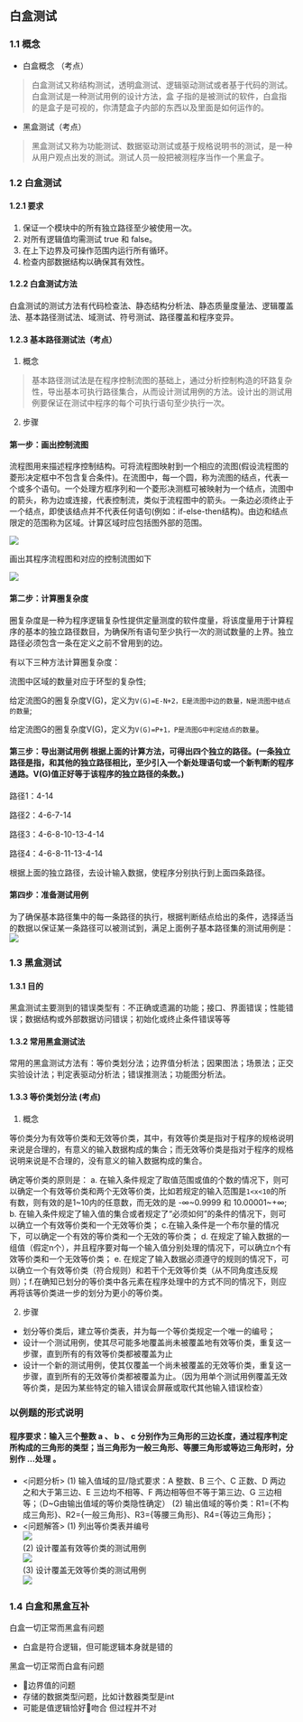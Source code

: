 ## 白盒测试

### 1.1 概念
- 白盒概念 （考点）

> 白盒测试又称结构测试，透明盒测试、逻辑驱动测试或者基于代码的测试。白盒测试是一种测试用例的设计方法，盒
子指的是被测试的软件，白盒指的是盒子是可视的，你清楚盒子内部的东西以及里面是如何运作的。

- 黑盒测试（考点）

> 黑盒测试又称为功能测试、数据驱动测试或基于规格说明书的测试，是一种从用户观点出发的测试。测试人员一般把被测程序当作一个黑盒子。

### 1.2 白盒测试

#### 1.2.1 要求
1. 保证一个模块中的所有独立路径至少被使用一次。
2. 对所有逻辑值均需测试 true 和 false。
3. 在上下边界及可操作范围内运行所有循环。
4. 检查内部数据结构以确保其有效性。

#### 1.2.2 白盒测试方法

白盒测试的测试方法有代码检查法、静态结构分析法、静态质量度量法、逻辑覆盖法、基本路径测试法、域测试、符号测试、路径覆盖和程序变异。

#### 1.2.3 基本路径测试法（考点）

1. 概念

> 基本路径测试法是在程序控制流图的基础上，通过分析控制构造的环路复杂性，导出基本可执行路径集合，从而设计测试用例的方法。设计出的测试用例要保证在测试中程序的每个可执行语句至少执行一次。

2. 步骤
#### 第一步：画出控制流图

流程图用来描述程序控制结构。可将流程图映射到一个相应的流图(假设流程图的菱形决定框中不包含复合条件)。在流图中，每一个圆，称为流图的结点，代表一个或多个语句。一个处理方框序列和一个菱形决测框可被映射为一个结点，流图中的箭头，称为边或连接，代表控制流，类似于流程图中的箭头。一条边必须终止于一个结点，即使该结点并不代表任何语句(例如：if-else-then结构)。由边和结点限定的范围称为区域。计算区域时应包括图外部的范围。  

![](./images/白盒基本路径1.jpeg)

画出其程序流程图和对应的控制流图如下   
 
![](./images/白盒基本路径2.jpeg)

#### 第二步：计算圈复杂度

圈复杂度是一种为程序逻辑复杂性提供定量测度的软件度量，将该度量用于计算程序的基本的独立路径数目，为确保所有语句至少执行一次的测试数量的上界。独立路径必须包含一条在定义之前不曾用到的边。

有以下三种方法计算圈复杂度：

流图中区域的数量对应于环型的复杂性;

给定流图G的圈复杂度V(G)，定义为`V(G)=E-N+2，E是流图中边的数量，N是流图中结点的数量`;

给定流图G的圈复杂度V(G)，定义为`V(G)=P+1，P是流图G中判定结点的数量`。

#### 第三步：导出测试用例 根据上面的计算方法，可得出四个独立的路径。(一条独立路径是指，和其他的独立路径相比，至少引入一个新处理语句或一个新判断的程序通路。V(G)值正好等于该程序的独立路径的条数。)

路径1：4-14

路径2：4-6-7-14

路径3：4-6-8-10-13-4-14

路径4：4-6-8-11-13-4-14

根据上面的独立路径，去设计输入数据，使程序分别执行到上面四条路径。

#### 第四步：准备测试用例

为了确保基本路径集中的每一条路径的执行，根据判断结点给出的条件，选择适当的数据以保证某一条路径可以被测试到，满足上面例子基本路径集的测试用例是：
![](./images/白盒基本路径3.jpeg)

### 1.3 黑盒测试

#### 1.3.1 目的

黑盒测试主要测到的错误类型有：不正确或遗漏的功能；接口、界面错误；性能错误；数据结构或外部数据访问错误；初始化或终止条件错误等等

#### 1.3.2 常用黑盒测试法

常用的黑盒测试方法有：等价类划分法；边界值分析法；因果图法；场景法；正交实验设计法；判定表驱动分析法；错误推测法；功能图分析法。

#### 1.3.3 等价类划分法 (考点)
1. 概念

等价类分为有效等价类和无效等价类，其中，有效等价类是指对于程序的规格说明来说是合理的，有意义的输入数据构成的集合；而无效等价类是指对于程序的规格说明来说是不合理的，没有意义的输入数据构成的集合。

确定等价类的原则是：
a. 在输入条件规定了取值范围或值的个数的情况下，则可以确定一个有效等价类和两个无效等价类，比如若规定的输入范围是`1<x<10`的所有数，则有效的是1~10内的任意数，而无效的是 -∞~0.9999 和 10.00001~+∞; 
b. 在输入条件规定了输入值的集合或者规定了“必须如何”的条件的情况下，则可以确立一个有效等价类和一个无效等价类；
c.在输入条件是一个布尔量的情况下，可以确定一个有效的等价类和一个无效的等价类；
d. 在规定了输入数据的一组值（假定n个），并且程序要对每一个输入值分别处理的情况下，可以确立n个有效等价类和一个无效等价类；
e. 在规定了输入数据必须遵守的规则的情况下，可以确立一个有效等价类（符合规则）和若干个无效等价类（从不同角度违反规则）；f.在确知已划分的等价类中各元素在程序处理中的方式不同的情况下，则应再将该等价类进一步的划分为更小的等价类。

2. 步骤
- 划分等价类后，建立等价类表，并为每一个等价类规定一个唯一的编号； 
- 设计一个测试用例，使其尽可能多地覆盖尚未被覆盖地有效等价类，重复这一步骤，直到所有的有效等价类都被覆盖为止
- 设计一个新的测试用例，使其仅覆盖一个尚未被覆盖的无效等价类，重复这一步骤，直到所有的无效等价类都被覆盖为止。（因为用单个测试用例覆盖无效等价类，是因为某些特定的输入错误会屏蔽或取代其他输入错误检查）

### 以例题的形式说明

#### 程序要求：输入三个整数 a 、 b 、 c 分别作为三角形的三边长度，通过程序判定所构成的三角形的类型；当三角形为一般三角形、等腰三角形或等边三角形时，分别作 …处理 。

- <问题分析> 
(1) 输入值域的显/隐式要求：A 整数、B 三个、C 正数、D 两边之和大于第三边、E 三边均不相等、F 两边相等但不等于第三边、G 三边相等；（D~G由输出值域的等价类隐性确定） 
(2) 输出值域的等价类：R1={不构成三角形}、R2={一般三角形}、R3={等腰三角形}、R4={等边三角形}； 
- <问题解答> 
(1) 列出等价类表并编号   
![](./images/黑盒等价类划分1.png)  
(2) 设计覆盖有效等价类的测试用例   
![](./images/黑盒等价类划分2.png)  
(3) 设计覆盖无效等价类的测试用例  
![](./images/等价类划分3.png)

### 1.4 白盒和黑盒互补
白盒一切正常而黑盒有问题
- 白盒是符合逻辑，但可能逻辑本身就是错的

黑盒一切正常而白盒有问题
- 边界值的问题
- 存储的数据类型问题，比如计数器类型是int
- 可能是值逻辑恰好吻合 但过程并不对

